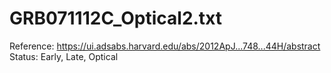 # GRB071112C_Optical2.txt

Reference: https://ui.adsabs.harvard.edu/abs/2012ApJ...748...44H/abstract
Status: Early, Late, Optical